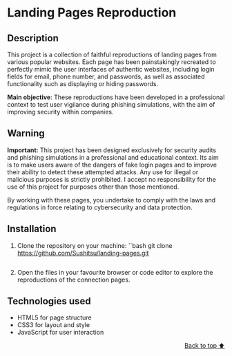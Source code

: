 # Landing Pages Reproduction

## Description
This project is a collection of faithful reproductions of landing pages from various popular websites. Each page has been painstakingly recreated to perfectly mimic the user interfaces of authentic websites, including login fields for email, phone number, and passwords, as well as associated functionality such as displaying or hiding passwords.

**Main objective**: These reproductions have been developed in a professional context to test user vigilance during phishing simulations, with the aim of improving security within companies.


## Warning
**Important:** This project has been designed exclusively for security audits and phishing simulations in a professional and educational context. Its aim is to make users aware of the dangers of fake login pages and to improve their ability to detect these attempted attacks. Any use for illegal or malicious purposes is strictly prohibited. I accept no responsibility for the use of this project for purposes other than those mentioned.


By working with these pages, you undertake to comply with the laws and regulations in force relating to cybersecurity and data protection.


## Installation
1. Clone the repository on your machine:
   ``bash
   git clone https://github.com/Sushitsu/landing-pages.git
   ```

2. Open the files in your favourite browser or code editor to explore the reproductions of the connection pages.


## Technologies used
- HTML5 for page structure
- CSS3 for layout and style
- JavaScript for user interaction

<p align='right'><a href='#landing-pages-reproduction'>Back to top ⬆️</a></p>

